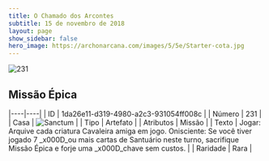 ```yaml
---
title: O Chamado dos Arcontes
subtitle: 15 de novembro de 2018
layout: page
show_sidebar: false
hero_image: https://archonarcana.com/images/5/5e/Starter-cota.jpg
---
```


![231](https://cdn.keyforgegame.com/media/card_front/pt/341_231_9CW6R752CCQG_pt.png)

## Missão Épica

|----|----|
| ID | 1da26e11-d319-4980-a2c3-931054ff008c |
| Número | 231 |
| Casa | ![Sanctum](https://archonarcana.com/images/thumb/c/c7/Sanctum.png/22px-Sanctum.png "Santuário") |
| Tipo | Artefato |
| Atributos | Missão |
| Texto | Jogar: Arquive cada criatura Cavaleira amiga em jogo. Onisciente: Se você tiver jogado 7 _x000D_ou mais cartas de Santuário neste turno, sacrifique Missão Épica e forje uma _x000D_chave sem custos. |
| Raridade | Rara |
